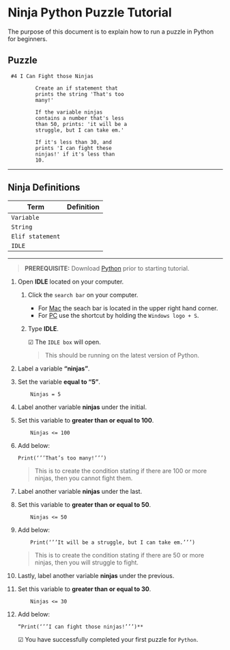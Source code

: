 # Ninja Python Puzzle Tutorial

The purpose of this document is to explain how to run a puzzle in Python for beginners.

## Puzzle

```
 #4 I Can Fight those Ninjas

         Create an if statement that
         prints the string 'That's too
         many!'

         If the variable ninjas
         contains a number that's less
         than 50, prints: 'it will be a
         struggle, but I can take em.'

         If it's less than 30, and
         prints 'I can fight these
         ninjas!' if it's less than
         10.
```

---

## Ninja Definitions

| Term             | Definition |
| ---------------- | ---------- |
| `Variable `      |            |
| `String `        |            |
| `Elif statement` |
| `IDLE`           |

---

> <b>PREREQUISITE:</b> Download [Python](https://www.python.org/downloads/) prior to starting tutorial.

<!-- Yay, no errors, warnings, or alerts! -->

1.  Open **IDLE** located on your computer.

    1. Click the `search bar` on your computer.
       - For [Mac](https://support.apple.com/en-asia/guide/mac-help/mchlp1008/mac) the seach bar is located in the upper right hand corner.
       - For [PC](https://support.microsoft.com/en-us/windows/search-for-anything-anywhere-b14cc5bf-c92a-1e73-ea18-2845891e6cc8#:~:text=To%20show%20the%20search%20box,toggle%2Fclear%20Show%20search%20highlights.) use the shortcut by holding the `Windows logo + S`.
    2. Type **IDLE**.

       &#x2611; The `IDLE box` will open.

       > This should be running on the latest version of Python.

2.  Label a variable **“ninjas”**.
3.  Set the variable **equal to “5”**.

            Ninjas = 5

4.  Label another variable **ninjas** under the initial.
5.  Set this variable to **greater than or equal to 100**.

            Ninjas <= 100

6.  Add below:

        Print(‘’’That’s too many!’’’)

    > This is to create the condition stating if there are 100 or more ninjas, then you cannot fight them.

7.  Label another variable **ninjas** under the last.
8.  Set this variable to **greater than or equal to 50**.

            Ninjas <= 50

9.  Add below:

            Print(‘’’It will be a struggle, but I can take em.’’’)

    > This is to create the condition stating if there are 50 or more ninjas, then you will struggle to fight.

10. Lastly, label another variable **ninjas** under the previous.
11. Set this variable to **greater than or equal to 30**.

            Ninjas <= 30

12. Add below:

        “Print(‘’’I can fight those ninjas!’’’)**

    &#x2611; You have successfully completed your first puzzle for `Python`.
